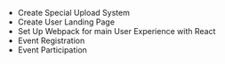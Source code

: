
* Create Special Upload System
* Create User Landing Page
* Set Up Webpack for main User Experience with React
* Event Registration
* Event Participation
